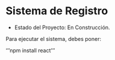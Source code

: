 <h1>Sistema de Registro</h1>

- Estado del Proyecto: En Construcción. 

Para ejecutar el sistema, debes poner:

‘’’npm install react’’’
